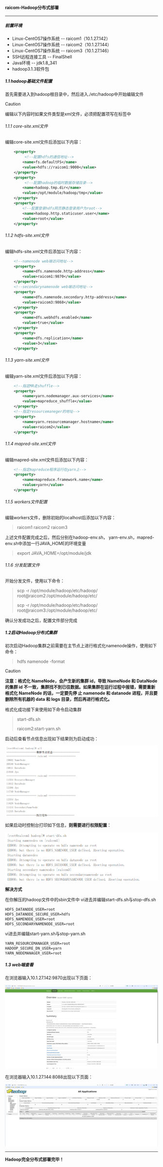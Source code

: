 #### raicom-Hadoop分布式部署

---

##### 前置环境

- Linux-CentOS7操作系统 -- raicom1（10.1.27.142）
- Linux-CentOS7操作系统 -- raicom2（10.1.27.144）
- Linux-CentOS7操作系统 -- raicom3（10.1.27.146）
- SSH远程连接工具 -- FinalShell
- Java环境 -- jdk1.8_341
- hadoop3.1.3软件包

##### 1.1 hadoop基础文件配置

首先需要进入到hadoop根目录中，然后进入./etc/hadoop中开始编辑文件

> [!CAUTION]
>
> 编辑以下内容时如果文件类型是xml文件，必须把配置项写在<configuration></configuration>标签中

###### 1.1.1 core-site.xml文件

编辑core-site.xml文件后添加以下内容：

```xml
	<property>
         <!--配置hdfs的通信地址-->
		<name>fs.defaultFS</name>
		<value>hdfs://raicom1:9000</value> 
	</property>
	<property>
         <!--配置hadoop的临时数据存储目录-->
		<name>hadoop.tmp.dir</name>
		<value>/opt/module/hadoop/tmp</value>
	</property>
	<property>
        <!--配置登录hdfs网页静态登录用户为root-->
		<name>hadoop.http.staticuser.user</name>
		<value>root</value>
	</property>
```

###### 1.1.2 hdfs-site.xml文件

编辑hdfs-site.xml文件后添加以下内容：

```xml
	<!--namenode web端访问地址-->
	<property>
		<name>dfs.namenode.http-address</name>
		<value>raicom1:9870</value>
	</property>
	<!--secondarynamenode web端访问地址-->
	<property>
		<name>dfs.namenode.secondary.http-address</name>
		<value>raicom3:9868</value>
	</property>
	<property>
		<name>dfs.webhdfs.enabled</name>
		<value>true</value>
	</property>
    <property>
        <name>dfs.replication</name>
        <value>3</value>
    </property>
```

###### 1.1.3 yarn-site.xml文件

编辑yarn-site.xml文件后添加以下内容：

```xml
	<!--指定MR走shuffle-->
	<property>
		<name>yarn.nodemanager.aux-services</name>
		<value>mapreduce_shuffle</value>
	</property>
	<!--指定resourcemaneger的地址-->
	<property>
		<name>yarn.resourcemanager.hostname</name>
		<value>raicom2</value>
	</property>
```

###### 1.1.4 mapred-site.xml文件

编辑mapred-site.xml文件后添加以下内容：

```xml
	<!--指定mapreduce程序运行在yarn上-->
	<property>
		<name>mapreduce.framework.name</name>
		<value>yarn</value>
	</property>
```

###### 1.1.5 workers文件配置

编辑workers文件，删除初始的localhost后添加以下内容：

> raicom1
> raicom2
> raicom3

上述文件配置完成之后，然后分别在hadoop-env.sh， yarn-env.sh，mapred-env.sh中添加一行JAVA_HOME的环境变量

> export JAVA_HOME=/opt/module/jdk

###### 1.1.6 分发配置文件

开始分发文件，使用以下命令：

> scp -r /opt/module/hadoop/etc/hadoop/ root@raicom2:/opt/module/hadoop/etc/
>
> scp -r /opt/module/hadoop/etc/hadoop/ root@raicom3:/opt/module/hadoop/etc/

确认分发成功之后，配置文件部分完成

##### 1.2启动Hadoop分布式集群

初次启动Hadoop集群之前需要在主节点上进行格式化namenode操作，使用如下命令：

> hdfs namenode -format

> [!CAUTION]
>
> **注意：格式化 NameNode，会产生新的集群 id，导致 NameNode 和 DataNode 的集群 id 不一致，集群找不到已往数据。如果集群在运行过程中报错，需要重新格式化 NameNode 的话，一定要先停 止 namenode 和 datanode 进程，并且要删除所有机器的 data 和 logs 目录，然后再进行格式化。**

格式化成功接下来使用如下命令启动集群

> start-dfs.sh
>
> raicom2:start-yarn.sh

启动后查看节点信息出现如下结果则为启动成功：

![image-20241121201556729](raicom-Hadoop分布式部署.assets/image-20241121201556729.png)

如果启动时控制台打印如下信息，**则需要进行权限配置**：

![image-20241121174149624](raicom-Hadoop分布式部署.assets/image-20241121174149624.png)

**解决方式**

在你解压的hadoop文件中的sbin文件中
vi进去并编辑start-dfs.sh与stop-dfs.sh

```properties
HDFS_DATANODE_USER=root
HDFS_DATANODE_SECURE_USER=hdfs 
HDFS_NAMENODE_USER=root 
HDFS_SECONDARYNAMENODE_USER=root
```

vi进去并编辑start-yarn.sh与stop-yarn.sh

```properties
YARN_RESOURCEMANAGER_USER=root
HADOOP_SECURE_DN_USER=yarn
YARN_NODEMANAGER_USER=root
```

##### 1.3 web端查看

在浏览器输入10.1.27.142:9870出现以下页面：

![image-20241121201811914](raicom-Hadoop分布式部署.assets/image-20241121201811914.png)

在浏览器输入10.1.27.144:8088出现以下页面：

![image-20241121201850171](raicom-Hadoop分布式部署.assets/image-20241121201850171.png)

---

**Hadoop完全分布式部署完毕！**
